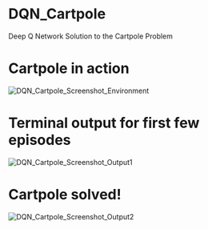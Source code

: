 # DQN_Cartpole
Deep Q Network Solution to the Cartpole Problem

# Cartpole in action
![DQN_Cartpole_Screenshot_Environment](https://user-images.githubusercontent.com/88697660/218207343-c89a8124-a0ed-4899-a54b-815b18d7eb0d.png)

# Terminal output for first few episodes
![DQN_Cartpole_Screenshot_Output1](https://user-images.githubusercontent.com/88697660/218207359-406941db-5776-4824-aa11-52bcd6bdf55d.png)

# Cartpole solved!
![DQN_Cartpole_Screenshot_Output2](https://user-images.githubusercontent.com/88697660/218207369-f3620cfb-338e-4b45-a688-739b4519eeaa.png)
